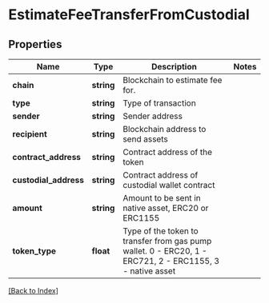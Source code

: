 # EstimateFeeTransferFromCustodial

## Properties

Name | Type | Description | Notes
------------ | ------------- | ------------- | -------------
**chain** | **string** | Blockchain to estimate fee for. |
**type** | **string** | Type of transaction |
**sender** | **string** | Sender address |
**recipient** | **string** | Blockchain address to send assets |
**contract_address** | **string** | Contract address of the token |
**custodial_address** | **string** | Contract address of custodial wallet contract |
**amount** | **string** | Amount to be sent in native asset, ERC20 or ERC1155 |
**token_type** | **float** | Type of the token to transfer from gas pump wallet. 0 - ERC20, 1 - ERC721, 2 - ERC1155, 3 - native asset |

[[Back to Index]](../index.md)
